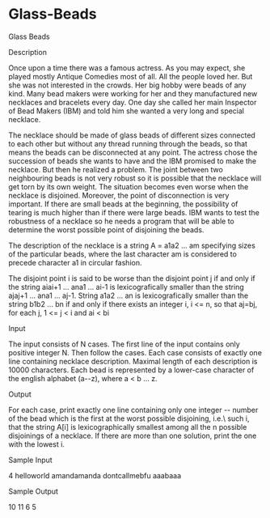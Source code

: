 # Glass-Beads

Glass Beads

Description

Once upon a time there was a famous actress. As you may expect, she played mostly Antique Comedies most of all. All the people loved her. But she was not interested in the crowds. Her big hobby were beads of any kind. Many bead makers were working for her and they manufactured new necklaces and bracelets every day. One day she called her main Inspector of Bead Makers (IBM) and told him she wanted a very long and special necklace.

The necklace should be made of glass beads of different sizes connected to each other but without any thread running through the beads, so that means the beads can be disconnected at any point. The actress chose the succession of beads she wants to have and the IBM promised to make the necklace. But then he realized a problem. The joint between two neighbouring beads is not very robust so it is possible that the necklace will get torn by its own weight. The situation becomes even worse when the necklace is disjoined. Moreover, the point of disconnection is very important. If there are small beads at the beginning, the possibility of tearing is much higher than if there were large beads. IBM wants to test the robustness of a necklace so he needs a program that will be able to determine the worst possible point of disjoining the beads.

The description of the necklace is a string A = a1a2 ... am specifying sizes of the particular beads, where the last character am is considered to precede character a1 in circular fashion.

The disjoint point i is said to be worse than the disjoint point j if and only if the string aiai+1 ... ana1 ... ai-1 is lexicografically smaller than the string ajaj+1 ... ana1 ... aj-1. String a1a2 ... an is lexicografically smaller than the string b1b2 ... bn if and only if there exists an integer i, i <= n, so that aj=bj, for each j, 1 <= j < i and ai < bi

Input

The input consists of N cases. The first line of the input contains only positive integer N. Then follow the cases. Each case consists of exactly one line containing necklace description. Maximal length of each description is 10000 characters. Each bead is represented by a lower-case character of the english alphabet (a--z), where a < b ... z.

Output

For each case, print exactly one line containing only one integer -- number of the bead which is the first at the worst possible disjoining, i.e.\ such i, that the string A[i] is lexicographically smallest among all the n possible disjoinings of a necklace. If there are more than one solution, print the one with the lowest i.

Sample Input

4
helloworld
amandamanda
dontcallmebfu
aaabaaa

Sample Output

10
11
6
5
